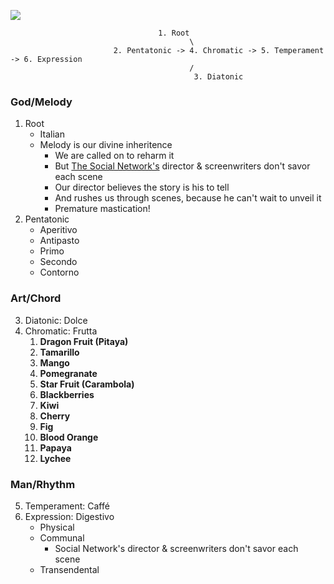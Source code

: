 ![](https://glenysromeandbeyond.files.wordpress.com/2015/03/italian-courses2.jpg)
                                     
                                     1. Root
                                            \
                           2. Pentatonic -> 4. Chromatic -> 5. Temperament -> 6. Expression
                                            /
                                             3. Diatonic

### God/Melody
1. Root
   - Italian
   - Melody is our divine inheritence
      - We are called on to reharm it
      - But [The Social Network's](https://en.wikipedia.org/wiki/The_Social_Network) director & screenwriters don't savor each scene
      - Our director believes the story is his to tell
      - And rushes us through scenes, because he can't wait to unveil it
      - Premature mastication!
2. Pentatonic
   - Aperitivo
   - Antipasto
   - Primo
   - Secondo
   - Contorno
### Art/Chord
3. Diatonic: Dolce
4. Chromatic: Frutta
   1. **Dragon Fruit (Pitaya)**     
   2. **Tamarillo**  
   3. **Mango** 
   4. **Pomegranate**   
   5. **Star Fruit (Carambola)**  
   6. **Blackberries**  
   7. **Kiwi**  
   8. **Cherry**  
   9. **Fig**  
   10. **Blood Orange**  
   11. **Papaya** 
   12. **Lychee** 
 
### Man/Rhythm
5. Temperament: Caffé
6. Expression: Digestivo
   - Physical
   - Communal
      - Social Network's director & screenwriters don't savor each scene 
   - Transendental

